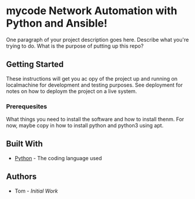# mycode Network Automation with Python and Ansible!
One paragraph of your project description goes here. Describe what you're trying to do. What is the purpose of putting up this repo? 

## Getting Started
These instructions will get you ac opy of the project up and running on localmachine for development and testing purposes. See deployment for notes on how to deploym the project on a live system.

### Prerequesites
What things you need to install the software and how to install thenm. For now, maybe copy in how to install python and python3 using apt. 
## Built With
* [Python](https://www.python.org/) - The coding language used

## Authors
* Tom - *Initial Work*
